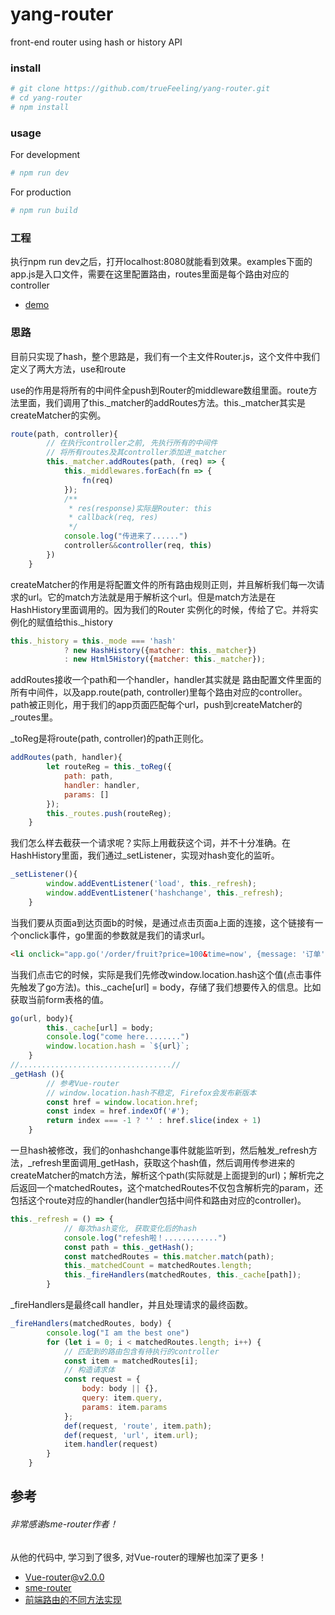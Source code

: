 # yang-router
front-end router using hash or history API
### install
```bash
# git clone https://github.com/trueFeeling/yang-router.git
# cd yang-router
# npm install
```
### usage
For development
```bash
# npm run dev
```
For production
```bash
# npm run build
```
### 工程
执行npm run dev之后，打开localhost:8080就能看到效果。examples下面的app.js是入口文件，需要在这里配置路由，routes里面是每个路由对应的controller

- [demo](https://truefeeling.github.io/#/home/?index=home)

### 思路
目前只实现了hash，整个思路是，我们有一个主文件Router.js，这个文件中我们定义了两大方法，use和route

use的作用是将所有的中间件全push到Router的middleware数组里面。route方法里面，我们调用了this._matcher的addRoutes方法。this._matcher其实是createMatcher的实例。
```javascript
route(path, controller){
        // 在执行controller之前, 先执行所有的中间件
        // 将所有routes及其controller添加进_matcher
        this._matcher.addRoutes(path, (req) => {
            this._middlewares.forEach(fn => {
                fn(req)
            });
            /**
             * res(response)实际是Router: this
             * callback(req, res)
             */
            console.log("传进来了......")
            controller&&controller(req, this)
        })
    }
```
createMatcher的作用是将配置文件的所有路由规则正则，并且解析我们每一次请求的url。它的match方法就是用于解析这个url。但是match方法是在HashHistory里面调用的。因为我们的Router 实例化的时候，传给了它。并将实例化的赋值给this._history
```javascript
this._history = this._mode === 'hash' 
            ? new HashHistory({matcher: this._matcher})
            : new Html5History({matcher: this._matcher});
```

addRoutes接收一个path和一个handler，handler其实就是 路由配置文件里面的所有中间件，以及app.route(path, controller)里每个路由对应的controller。path被正则化，用于我们的app页面匹配每个url，push到createMatcher的_routes里。

_toReg是将route(path, controller)的path正则化。
```javascript
addRoutes(path, handler){
        let routeReg = this._toReg({
            path: path,
            handler: handler,
            params: []
        });
        this._routes.push(routeReg);
    }
```
我们怎么样去截获一个请求呢？实际上用截获这个词，并不十分准确。在HashHistory里面，我们通过_setListener，实现对hash变化的监听。
```javascript
_setListener(){
        window.addEventListener('load', this._refresh);
        window.addEventListener('hashchange', this._refresh);
    }
```
当我们要从页面a到达页面b的时候，是通过点击页面a上面的连接，这个链接有一个onclick事件，go里面的参数就是我们的请求url。
```html
<li onclick="app.go('/order/fruit?price=100&time=now', {message: '订单'})">订单</li>
```
当我们点击它的时候，实际是我们先修改window.location.hash这个值(点击事件先触发了go方法)。this._cache[url] = body，存储了我们想要传入的信息。比如获取当前form表格的值。
```javascript
go(url, body){
        this._cache[url] = body;
        console.log("come here........")
        window.location.hash = `${url}`;
    }
//..................................//
_getHash (){
        // 参考Vue-router
        // window.location.hash不稳定, Firefox会发布新版本
        const href = window.location.href;
        const index = href.indexOf('#');
        return index === -1 ? '' : href.slice(index + 1)
    }
```
一旦hash被修改，我们的onhashchange事件就能监听到，然后触发_refresh方法，_refresh里面调用_getHash，获取这个hash值，然后调用传参进来的createMatcher的match方法，解析这个path(实际就是上面提到的url)；解析完之后返回一个matchedRoutes，这个matchedRoutes不仅包含解析完的param，还包括这个route对应的handler(handler包括中间件和路由对应的controller)。
```javascript
this._refresh = () => {
            // 每次hash变化, 获取变化后的hash
            console.log("refesh啦！............")
            const path = this._getHash();
            const matchedRoutes = this.matcher.match(path);
            this._matchedCount = matchedRoutes.length;
            this._fireHandlers(matchedRoutes, this._cache[path]);
        }
```
_fireHandlers是最终call handler，并且处理请求的最终函数。
```javascript
_fireHandlers(matchedRoutes, body) {
        console.log("I am the best one")
        for (let i = 0; i < matchedRoutes.length; i++) {
            // 匹配到的路由包含有待执行的controller
            const item = matchedRoutes[i];
            // 构造请求体
            const request = {
                body: body || {},
                query: item.query,
                params: item.params
            };
            def(request, 'route', item.path);
            def(request, 'url', item.url);
            item.handler(request)
        }
    }
```

## 参考
###### 非常感谢sme-router作者！
从他的代码中, 学习到了很多, 对Vue-router的理解也加深了更多！
- [Vue-router@v2.0.0](https://github.com/vuejs/vue-router/tree/v2.0.0/src)
- [sme-router](https://github.com/SME-FE/sme-router)
- [前端路由的不同方法实现](http://blog.csdn.net/summer7310/article/details/53491201)
